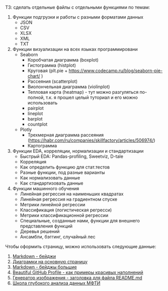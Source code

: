 ТЗ: сделать отдельные файлы с отдельными функциями по темам:

1. Функции подгрузки и работы с разными форматами данных
   * JSON
   * CSV
   * XLSX
   * XML
   * TXT
2. Функции визуализации на всех языках программировани
   * Seaborn
     * Коробчатая диаграмма (boxplot)
     * Гистограмма (histplot)
     * Круговая (plt.pie + https://www.codecamp.ru/blog/seaborn-pie-chart/ )
     * Рассеяния (scatterplot)
     * Виолончельная диаграмма (violinplot)
     * Тепловая карта (heatmap) - тут можно разгуляться по-полной, т.к. я прошел целый туториал и его можно использовать
     * pairplot
     * lineplot
     * barplot
     * countplot
   * Plotly
     * Трехмерная диаграмма рассеяния (https://habr.com/ru/companies/skillfactory/articles/506974/)
     * Картограмма
3. Функции EDA, корреляции, нормализации и стандартизации
   * Быстрый EDA: Pandas-profiling, Sweetviz, D-tale
   * Корреляция 
   * Как определить функцию для стат.тестов
   * Разные функции, под разные варианты
   * Как нормализовать данные
   * Как стандартизовать данные
5. Функции машинного обучения
   * Линейная регрессия на наименьших квадратах
   * Линейная регрессия на градиентном спуске
   * Метрики линейной регрессии
   * Классификация (логистическая регресси)
   * Метрики классификационной регрессии
   * Специальные, созданные нами, функции для внешнего представления функций
   * Деревья решений
   * Ансамбли, бэггинг, случайный лес

Чтобы оформить страницу, можно использовать следующие данные: 
1. [Markdown - бейджи](https://github.com/Ileriayo/markdown-badges)
2. [Диаграмки на основную страницу](https://github.com/anuraghazra/github-readme-stats?tab=readme-ov-file)
3. [Markdown - бейджы большие](https://github.com/ziadOUA/m3-Markdown-Badges?tab=readme-ov-file)
4. [Beautiful GitHub Profile - как примеры красивых наполнений](https://github.com/rzashakeri/beautify-github-profile)
5. [Генератор изображения - заголовка для файла README.md](https://leviarista.github.io/github-profile-header-generator/)
6. [Школа глубокого анализа данных МФТИ](https://dls.samcs.ru/courses)
